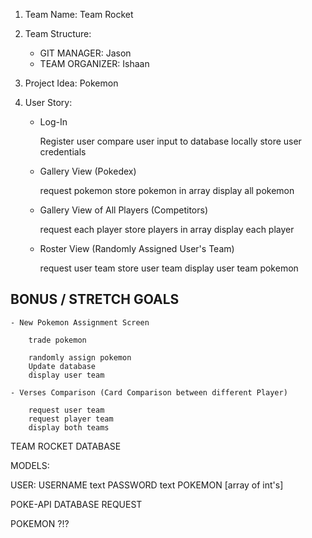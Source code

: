 1. Team Name: Team Rocket

2. Team Structure:
	- GIT MANAGER: Jason
	- TEAM ORGANIZER: Ishaan

3. Project Idea: Pokemon

4. User Story:

	- Log-In

		Register user
		compare user input to database
		locally store user credentials

	- Gallery View (Pokedex)

		request pokemon
		store pokemon in array
		display all pokemon

	- Gallery View of All Players (Competitors)

		request each player
		store players in array
		display each player

	- Roster View (Randomly Assigned User's Team)

		request user team
		store user team
		display user team pokemon


## BONUS / STRETCH GOALS 

	- New Pokemon Assignment Screen

		trade pokemon

		randomly assign pokemon
		Update database
		display user team

	- Verses Comparison (Card Comparison between different Player)

		request user team
		request player team
		display both teams



TEAM ROCKET DATABASE

MODELS:

USER:
USERNAME text
PASSWORD text
POKEMON [array of int's]


POKE-API DATABASE REQUEST

POKEMON ?!?